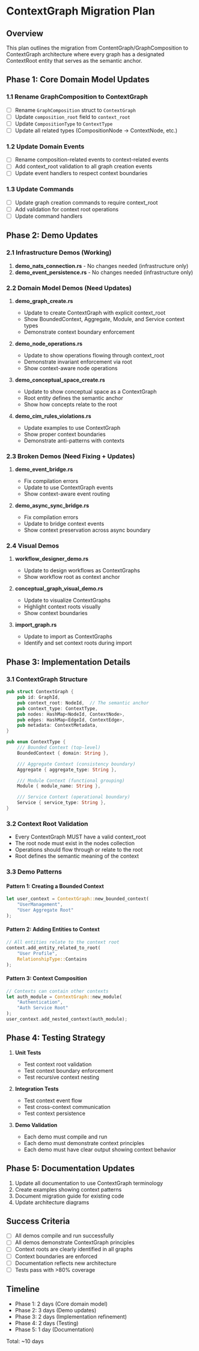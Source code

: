 # ContextGraph Migration Plan

## Overview

This plan outlines the migration from ContentGraph/GraphComposition to ContextGraph architecture where every graph has a designated ContextRoot entity that serves as the semantic anchor.

## Phase 1: Core Domain Model Updates

### 1.1 Rename GraphComposition to ContextGraph
- [ ] Rename `GraphComposition` struct to `ContextGraph`
- [ ] Update `composition_root` field to `context_root`
- [ ] Update `CompositionType` to `ContextType`
- [ ] Update all related types (CompositionNode → ContextNode, etc.)

### 1.2 Update Domain Events
- [ ] Rename composition-related events to context-related events
- [ ] Add context_root validation to all graph creation events
- [ ] Update event handlers to respect context boundaries

### 1.3 Update Commands
- [ ] Update graph creation commands to require context_root
- [ ] Add validation for context root operations
- [ ] Update command handlers

## Phase 2: Demo Updates

### 2.1 Infrastructure Demos (Working)
1. **demo_nats_connection.rs** - No changes needed (infrastructure only)
2. **demo_event_persistence.rs** - No changes needed (infrastructure only)

### 2.2 Domain Model Demos (Need Updates)
1. **demo_graph_create.rs**
   - Update to create ContextGraph with explicit context_root
   - Show BoundedContext, Aggregate, Module, and Service context types
   - Demonstrate context boundary enforcement

2. **demo_node_operations.rs**
   - Update to show operations flowing through context_root
   - Demonstrate invariant enforcement via root
   - Show context-aware node operations

3. **demo_conceptual_space_create.rs**
   - Update to show conceptual space as a ContextGraph
   - Root entity defines the semantic anchor
   - Show how concepts relate to the root

4. **demo_cim_rules_violations.rs**
   - Update examples to use ContextGraph
   - Show proper context boundaries
   - Demonstrate anti-patterns with contexts

### 2.3 Broken Demos (Need Fixing + Updates)
1. **demo_event_bridge.rs**
   - Fix compilation errors
   - Update to use ContextGraph events
   - Show context-aware event routing

2. **demo_async_sync_bridge.rs**
   - Fix compilation errors
   - Update to bridge context events
   - Show context preservation across async boundary

### 2.4 Visual Demos
1. **workflow_designer_demo.rs**
   - Update to design workflows as ContextGraphs
   - Show workflow root as context anchor

2. **conceptual_graph_visual_demo.rs**
   - Update to visualize ContextGraphs
   - Highlight context roots visually
   - Show context boundaries

3. **import_graph.rs**
   - Update to import as ContextGraphs
   - Identify and set context roots during import

## Phase 3: Implementation Details

### 3.1 ContextGraph Structure
```rust
pub struct ContextGraph {
    pub id: GraphId,
    pub context_root: NodeId,  // The semantic anchor
    pub context_type: ContextType,
    pub nodes: HashMap<NodeId, ContextNode>,
    pub edges: HashMap<EdgeId, ContextEdge>,
    pub metadata: ContextMetadata,
}

pub enum ContextType {
    /// Bounded Context (top-level)
    BoundedContext { domain: String },

    /// Aggregate Context (consistency boundary)
    Aggregate { aggregate_type: String },

    /// Module Context (functional grouping)
    Module { module_name: String },

    /// Service Context (operational boundary)
    Service { service_type: String },
}
```

### 3.2 Context Root Validation
- Every ContextGraph MUST have a valid context_root
- The root node must exist in the nodes collection
- Operations should flow through or relate to the root
- Root defines the semantic meaning of the context

### 3.3 Demo Patterns

#### Pattern 1: Creating a Bounded Context
```rust
let user_context = ContextGraph::new_bounded_context(
    "UserManagement",
    "User Aggregate Root"
);
```

#### Pattern 2: Adding Entities to Context
```rust
// All entities relate to the context root
context.add_entity_related_to_root(
    "User Profile",
    RelationshipType::Contains
);
```

#### Pattern 3: Context Composition
```rust
// Contexts can contain other contexts
let auth_module = ContextGraph::new_module(
    "Authentication",
    "Auth Service Root"
);
user_context.add_nested_context(auth_module);
```

## Phase 4: Testing Strategy

1. **Unit Tests**
   - Test context root validation
   - Test context boundary enforcement
   - Test recursive context nesting

2. **Integration Tests**
   - Test context event flow
   - Test cross-context communication
   - Test context persistence

3. **Demo Validation**
   - Each demo must compile and run
   - Each demo must demonstrate context principles
   - Each demo must have clear output showing context behavior

## Phase 5: Documentation Updates

1. Update all documentation to use ContextGraph terminology
2. Create examples showing context patterns
3. Document migration guide for existing code
4. Update architecture diagrams

## Success Criteria

- [ ] All demos compile and run successfully
- [ ] All demos demonstrate ContextGraph principles
- [ ] Context roots are clearly identified in all graphs
- [ ] Context boundaries are enforced
- [ ] Documentation reflects new architecture
- [ ] Tests pass with >80% coverage

## Timeline

- Phase 1: 2 days (Core domain model)
- Phase 2: 3 days (Demo updates)
- Phase 3: 2 days (Implementation refinement)
- Phase 4: 2 days (Testing)
- Phase 5: 1 day (Documentation)

Total: ~10 days
